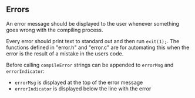 ## Errors

An error message should be displayed to the user whenever something goes wrong with the compiling process.

Every error should print text to standard out and then run `exit(1);`.
The functions defined in "error.h" and "error.c" are for automating this when the error is the result of a mistake in the users code.

Before calling `compileError` strings can be appended to `errorMsg` and `errorIndicator`:
* `errorMsg` is displayed at the top of the error message
* `errorIndicator` is displayed below the line with the error